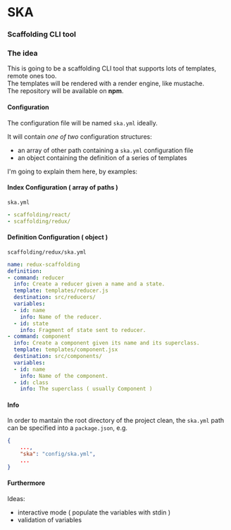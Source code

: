 # SKA
### Scaffolding CLI tool

### The idea

This is going to be a scaffolding CLI tool that supports lots of templates, remote ones too.  
The templates will be rendered with a render engine, like mustache.  
The repository will be available on **npm**.  

#### Configuration

The configuration file will be named `ska.yml` ideally.  

It will contain *one of two* configuration structures:
+ an array of other path containing a `ska.yml` configuration file
+ an object containing the definition of a series of templates

I'm going to explain them here, by examples:

#### Index Configuration ( array of paths )

`ska.yml`

```yaml
- scaffolding/react/
- scaffolding/redux/
```

#### Definition Configuration ( object )

`scaffolding/redux/ska.yml`

```yaml
name: redux-scaffolding
definition:
- command: reducer
  info: Create a reducer given a name and a state.
  template: templates/reducer.js
  destination: src/reducers/
  variables:
  - id: name
    info: Name of the reducer.
  - id: state
    info: Fragment of state sent to reducer.
- command: component
  info: Create a component given its name and its superclass.
  template: templates/component.jsx
  destination: src/components/
  variables:
  - id: name
    info: Name of the component.
  - id: class
    info: The superclass ( usually Component )
```

#### Info

In order to mantain the root directory of the project clean, the `ska.yml` path can be specified into a `package.json`, e.g.  

```json
{
    ...,
    "ska": "config/ska.yml",
    ...
}
```

#### Furthermore

Ideas:
+ interactive mode ( populate the variables with stdin )  
+ validation of variables